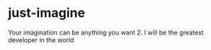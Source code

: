 # just-imagine
Your imagination can be anything you want
2. I will be the greatest developer in the world
